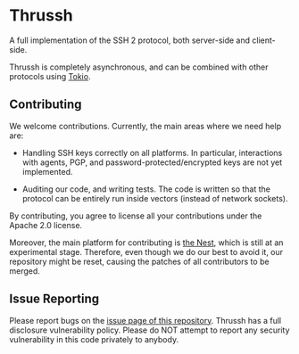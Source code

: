 # Thrussh

A full implementation of the SSH 2 protocol, both server-side and client-side.

Thrussh is completely asynchronous, and can be combined with other protocols using [Tokio](//tokio.rs).

## Contributing

We welcome contributions. Currently, the main areas where we need help are:

- Handling SSH keys correctly on all platforms. In particular, interactions with agents, PGP, and password-protected/encrypted keys are not yet implemented.

- Auditing our code, and writing tests. The code is written so that the protocol can be entirely run inside vectors (instead of network sockets).

By contributing, you agree to license all your contributions under the Apache 2.0 license.

Moreover, the main platform for contributing is [the Nest](//nest.pijul.com/pijul_org/thrussh), which is still at an experimental stage. Therefore, even though we do our best to avoid it, our repository might be reset, causing the patches of all contributors to be merged.


## Issue Reporting

Please report bugs on the [issue page of this repository](//nest.pijul.com/pijul_org/thrussh).
Thrussh has a full disclosure vulnerability policy.
Please do NOT attempt to report any security vulnerability in this code privately to anybody.

